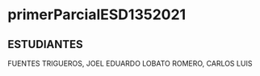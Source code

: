 # primerParcialESD1352021

## ESTUDIANTES
FUENTES TRIGUEROS, JOEL EDUARDO 
LOBATO ROMERO, CARLOS LUIS 

